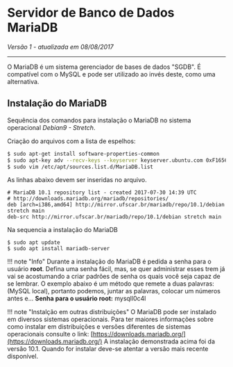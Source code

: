Servidor de Banco de Dados MariaDB
==================================

_Versão 1 - atualizada em 08/08/2017_

-----

O MariaDB é um sistema gerenciador de bases de dados "SGDB". É compatível com o MySQL e pode ser utilizado ao invés deste, como uma alternativa.

## Instalação do MariaDB

Sequência dos comandos para instalação o MariaDB no sistema operacional _Debian9 - Stretch_.

Criação do arquivos com a lista de espelhos:

```bash
$ sudo apt-get install software-properties-common
$ sudo apt-key adv --recv-keys --keyserver keyserver.ubuntu.com 0xF1656F24C74CD1D8
$ sudo vim /etc/apt/sources.list.d/MariaDB.list
```

As linhas abaixo devem ser inseridas no arquivo.

```
# MariaDB 10.1 repository list - created 2017-07-30 14:39 UTC
# http://downloads.mariadb.org/mariadb/repositories/
deb [arch=i386,amd64] http://mirror.ufscar.br/mariadb/repo/10.1/debian stretch main
deb-src http://mirror.ufscar.br/mariadb/repo/10.1/debian stretch main
```

Na sequencia a instalação do MariaDB

```
$ sudo apt update
$ sudo apt install mariadb-server
```

!!! note "Info"
	Durante a instalação do MariaDB é pedida a senha para o usuário **root**. Defina uma senha fácil, mas, se quer administrar esses trem já vai se acostumando a criar padrões de senha os quais você seja capaz de se lembrar.
	O exemplo abaixo é um método que remete a duas palavras: (MySQL local), portanto podemos, juntar as palavras, colocar um números antes e...
	**Senha para o usuário root:** mysqll0c4l

!!! note "Instalção em outras distribuições"
    O MariaDB pode ser instalado em diversos sistemas operacionais. Para ter maiores informações sobre como instalar em distribuições e versões diferentes de sistemas operacionais consulte o link:
    [https://downloads.mariadb.org/](https://downloads.mariadb.org/)
    A instalação demonstrada acima foi da versão 10.1. Quando for instalar deve-se atentar a versão mais recente disponível.
